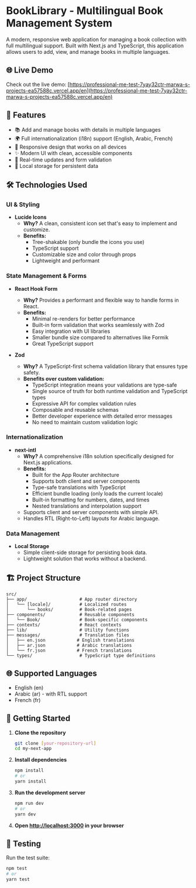 # BookLibrary - Multilingual Book Management System

A modern, responsive web application for managing a book collection with full multilingual support. Built with Next.js and TypeScript, this application allows users to add, view, and manage books in multiple languages.

## 🌐 Live Demo

Check out the live demo: [https://professional-me-test-7yay32ctr-marwa-s-projects-ea57588c.vercel.app/en](https://professional-me-test-7yay32ctr-marwa-s-projects-ea57588c.vercel.app/en)

## 🚀 Features

- 📚 Add and manage books with details in multiple languages
- 🌍 Full internationalization (i18n) support (English, Arabic, French)
- 📱 Responsive design that works on all devices
- ✨ Modern UI with clean, accessible components
- 🔄 Real-time updates and form validation
- 💾 Local storage for persistent data

## 🛠️ Technologies Used

### UI & Styling

- **Lucide Icons**
  - **Why?** A clean, consistent icon set that's easy to implement and customize.
  - **Benefits:**
    - Tree-shakable (only bundle the icons you use)
    - TypeScript support
    - Customizable size and color through props
    - Lightweight and performant

### State Management & Forms

- **React Hook Form**
  - **Why?** Provides a performant and flexible way to handle forms in React.
  - **Benefits:**
    - Minimal re-renders for better performance
    - Built-in form validation that works seamlessly with Zod
    - Easy integration with UI libraries
    - Smaller bundle size compared to alternatives like Formik
    - Great TypeScript support

- **Zod**
  - **Why?** A TypeScript-first schema validation library that ensures type safety.
  - **Benefits over custom validation:**
    - TypeScript integration means your validations are type-safe
    - Single source of truth for both runtime validation and TypeScript types
    - Expressive API for complex validation rules
    - Composable and reusable schemas
    - Better developer experience with detailed error messages
    - No need to maintain custom validation logic

### Internationalization

- **next-intl**
  - **Why?** A comprehensive i18n solution specifically designed for Next.js applications.
  - **Benefits:**
    - Built for the App Router architecture
    - Supports both client and server components
    - Type-safe translations with TypeScript
    - Efficient bundle loading (only loads the current locale)
    - Built-in formatting for numbers, dates, and times
    - Nested translations and interpolation support
  - Supports client and server components with simple API.
  - Handles RTL (Right-to-Left) layouts for Arabic language.

### Data Management

- **Local Storage**
  - Simple client-side storage for persisting book data.
  - Lightweight solution that works without a backend.

## 🏗️ Project Structure

```
src/
├── app/                    # App router directory
│   └── [locale]/           # Localized routes
│       └── books/          # Book-related pages
├── components/             # Reusable components
│   └── Book/               # Book-specific components
├── contexts/               # React contexts
├── lib/                    # Utility functions
├── messages/               # Translation files
│   ├── en.json            # English translations
│   ├── ar.json            # Arabic translations
│   └── fr.json            # French translations
└── types/                  # TypeScript type definitions
```

## 🌐 Supported Languages

- English (en)
- Arabic (ar) - with RTL support
- French (fr)

## 🚀 Getting Started

1. **Clone the repository**
   ```bash
   git clone [your-repository-url]
   cd my-next-app
   ```

2. **Install dependencies**
   ```bash
   npm install
   # or
   yarn install
   ```

3. **Run the development server**
   ```bash
   npm run dev
   # or
   yarn dev
   ```

4. **Open [http://localhost:3000](http://localhost:3000) in your browser**

## 🧪 Testing

Run the test suite:

```bash
npm test
# or
yarn test
```
